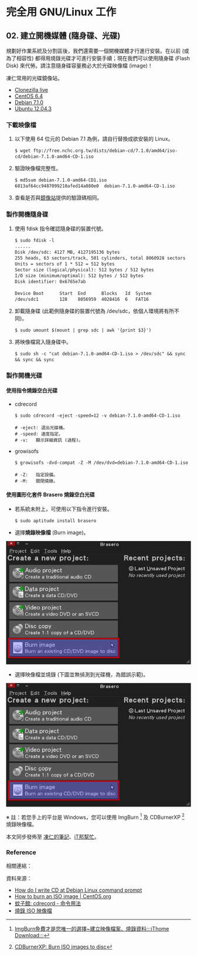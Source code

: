 # 完全用 GNU/Linux 工作

## 02. 建立開機媒體 (隨身碟、光碟)

規劃好作業系統及分割區後，我們還需要一個開機媒體才行進行安裝。在以前 (或為了相容性) 都得用燒錄光碟才可進行安裝手續；現在我們可以使用隨身碟 (Flash Disk) 來代勞。請注意隨身碟容量務必大於光碟映像檔 (image)！

凍仁常用的光碟鏡像站。

- [Clonezilla live](http://clonezilla.nchc.org.tw/clonezilla-live/download/sourceforge/)
- [CentOS 6.4](ftp://ftp.nsysu.edu.tw/Unix-like/CentOS/6.4/isos/)
- [Debian 7.1.0](ftp://free.nchc.org.tw/dists/debian-cd/7.1.0/)
- [Ubuntu 12.04.3](ftp://ftp.nsysu.edu.tw/Unix-like/Ubuntu/ubuntu-cd/12.04.3/)

### 下載映像檔

1. 以下使用 64 位元的 Debian 7.1 為例，請自行替換成欲安裝的 Linux。

       $ wget ftp://free.nchc.org.tw/dists/debian-cd/7.1.0/amd64/iso-cd/debian-7.1.0-amd64-CD-1.iso

2. 驗證映像檔完整性。

       $ md5sum debian-7.1.0-amd64-CD1.iso
       6813af64cc9487099210afed14a080e0  debian-7.1.0-amd64-CD-1.iso

3. 查看是否與[鏡像站](ftp://free.nchc.org.tw/dists/debian-cd/7.1.0/amd64/iso-cd/MD5SUMS)提供的驗證碼相同。

### 製作開機隨身碟

1. 使用 fdisk 指令確認隨身碟的裝置代號。

       $ sudo fdisk -l
       ......
       Disk /dev/sdc: 4127 MB, 4127195136 bytes
       255 heads, 63 sectors/track, 501 cylinders, total 8060928 sectors
       Units = sectors of 1 * 512 = 512 bytes
       Sector size (logical/physical): 512 bytes / 512 bytes
       I/O size (minimum/optimal): 512 bytes / 512 bytes
       Disk identifier: 0x6765e7ab

       Device Boot      Start  End      Blocks   Id  System
       /dev/sdc1        128    8056959  4028416  6   FAT16

2. 卸載隨身碟 (此範例隨身碟的裝置代號為 /dev/sdc，依個人環境將有所不同)。

       $ sudo umount $(mount | grep sdc | awk '{print $3}')

3. 將映像檔寫入隨身碟中。

       $ sudo sh -c "cat debian-7.1.0-amd64-CD-1.iso > /dev/sdc" && sync && sync && sync

### 製作開機光碟

#### 使用指令燒錄空白光碟

- cdrecord 

      $ sudo cdrecord -eject -speed=12 -v debian-7.1.0-amd64-CD-1.iso 

      # -eject: 退出光碟機。
      # -speed: 速度指定。
      # -v:   顯示詳細資訊 (過程)。

- growisofs 

      $ growisofs -dvd-compat -Z -M /dev/dvd=debian-7.1.0-amd64-CD-1.iso

      # -Z:   指定設備。
      # -M:   關閉燒錄。

#### 使用圖形化套件 Brasero 燒錄空白光碟

- 若系統未附上，可使用以下指令進行安裝。

      $ sudo aptitude install brasero

- 選擇**燒錄映像檔** (Burn image)。

![2013-09-19-brasero-1.png](imgs/2013-09-19-brasero-1.png "2013-09-19-brasero-1.png")


- 選擇映像檔並燒錄 (下圖並無偵測到光碟機，為錯誤示範)。

![2013-09-19-brasero-1.png](imgs/2013-09-19-brasero-1.png "2013-09-19-brasero-1.png")

※ 註：若您手上的平台是 Windows，您可以使用 ImgBurn [^1] 及 CDBurnerXP [^2] 燒錄映像檔。

本文同步發佈至 [凍仁的筆記](http://note.drx.tw/2013/09/working-with-linux-02-build-bootable-usb-cd.html)、[iT邦幫忙](http://ithelp.ithome.com.tw/question/10127775)。

### Reference

相關連結：

[^1]: [ImgBurn免費才是您唯一的選擇~建立映像檔案、燒錄資料:::iThome Download:::](http://download.ithome.com.tw/article/index/id/758)
[^2]: [CDBurnerXP: Burn ISO images to disc](http://cdburnerxp.se/help/Data/burn-iso)

資料來源：

- [How do I write CD at Debian Linux command prompt](http://www.cyberciti.biz/tips/how-do-i-write-cd-at-debain-linux-command-prompt.html)
- [How to burn an ISO image | CentOS.org](http://www.centos.org/docs/5/html/CD_burning_howto.html)
- [蚊子館: cdrecord - 命令用法](http://linux-guys.blogspot.tw/2011/01/cdrecord.html)
- [燒錄 ISO 映像檔](http://ms.ntcb.edu.tw/~steven/tips/burn-iso.htm)

